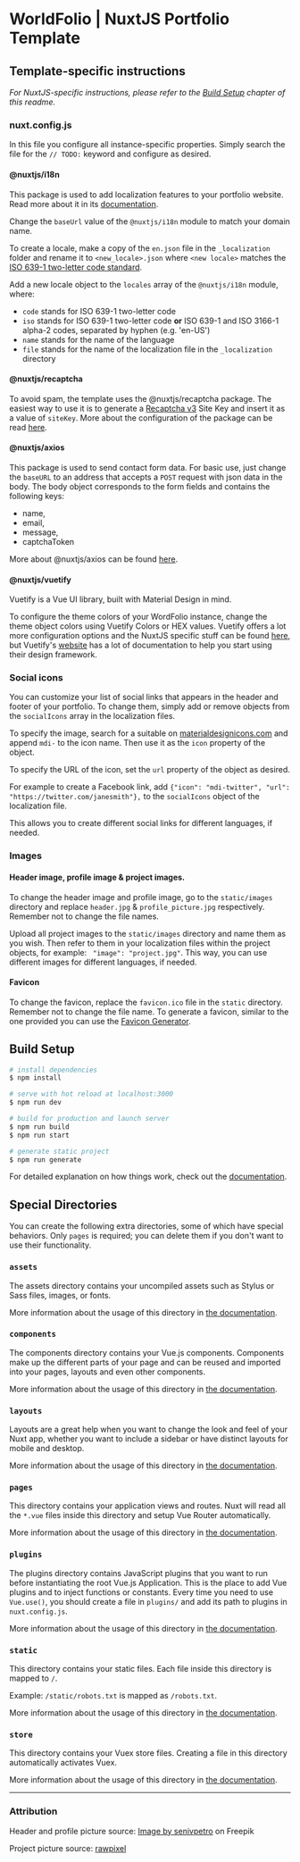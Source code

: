 # WorldFolio | NuxtJS Portfolio Template

## Template-specific instructions

*For NuxtJS-specific instructions, please refer to the [Build Setup](#build-setup) chapter of this readme.*

### nuxt.config.js
In this file you configure all instance-specific properties. Simply search the file for the `// TODO:` keyword and configure as desired.

#### @nuxtjs/i18n
This package is used to add localization features to your portfolio website. Read more about it in its [documentation](https://i18n.nuxtjs.org/).

Change the `baseUrl` value of the `@nuxtjs/i18n` module to match your domain name.

To create a locale, make a copy of the `en.json` file in the `_localization` folder and rename it to `<new_locale>.json` where `<new locale>` matches the [ISO 639-1 two-letter code standard](https://en.wikipedia.org/wiki/List_of_ISO_639-1_codes).

Add a new locale object to the `locales` array of the `@nuxtjs/i18n` module, where:
- `code` stands for ISO 639-1 two-letter code
- `iso` stands for ISO 639-1 two-letter code **or** ISO 639-1 and ISO 3166-1 alpha-2 codes, separated by hyphen (e.g. 'en-US')
- `name` stands for the name of the language
- `file` stands for the name of the localization file in the `_localization` directory

#### @nuxtjs/recaptcha
To avoid spam, the template uses the @nuxtjs/recaptcha package.
The easiest way to use it is to generate a [Recaptcha v3](https://developers.google.com/recaptcha/docs/v3) Site Key and insert it as a value of `siteKey`.
More about the configuration of the package can be read [here](https://www.npmjs.com/package/@nuxtjs/recaptcha).

#### @nuxtjs/axios
This package is used to send contact form data.
For basic use, just change the `baseURL` to an address that accepts a `POST` request with json data in the body.
The body object corresponds to the form fields and contains the following keys:
- name,
- email,
- message,
- captchaToken

More about @nuxtjs/axios can be found [here](https://axios.nuxtjs.org/).

#### @nuxtjs/vuetify
Vuetify is a Vue UI library, built with Material Design in mind.

To configure the theme colors of your WordFolio instance, change the theme object colors using Vuetify Colors or HEX values.
Vuetify offers a lot more configuration options and the NuxtJS specific stuff can be found [here](https://www.npmjs.com/package/@nuxtjs/vuetify), but Vuetify's [website](https://vuetifyjs.com/en/) has a lot of documentation to help you start using their design framework.

### Social icons

You can customize your list of social links that appears in the header and footer of your portfolio.
To change them, simply add or remove objects from the `socialIcons` array in the localization files.

To specify the image, search for a suitable on [materialdesignicons.com](https://materialdesignicons.com/) and append `mdi-` to the icon name. Then use it as the `icon` property of the object.

To specify the URL of the icon, set the `url` property of the object as desired.

For example to create a Facebook link, add `{"icon": "mdi-twitter", "url": "https://twitter.com/janesmith"},` to the `socialIcons` object of the localization file.

This allows you to create different social links for different languages, if needed.

### Images

#### Header image, profile image & project images.

To change the header image and profile image, go to the `static/images` directory and replace `header.jpg` & `profile_picture.jpg` respectively.
Remember not to change the file names.

Upload all project images to the `static/images` directory and name them as you wish.
Then refer to them in your localization files within the project objects, for example: ` "image": "project.jpg"`.
This way, you can use different images for different languages, if needed.

#### Favicon

To change the favicon, replace the `favicon.ico` file in the `static` directory.
Remember not to change the file name.
To generate a favicon, similar to the one provided you can use the [Favicon Generator](https://favicon.io/favicon-generator/).

## Build Setup

```bash
# install dependencies
$ npm install

# serve with hot reload at localhost:3000
$ npm run dev

# build for production and launch server
$ npm run build
$ npm run start

# generate static project
$ npm run generate
```

For detailed explanation on how things work, check out the [documentation](https://nuxtjs.org).

## Special Directories

You can create the following extra directories, some of which have special behaviors. Only `pages` is required; you can delete them if you don't want to use their functionality.

### `assets`

The assets directory contains your uncompiled assets such as Stylus or Sass files, images, or fonts.

More information about the usage of this directory in [the documentation](https://nuxtjs.org/docs/2.x/directory-structure/assets).

### `components`

The components directory contains your Vue.js components. Components make up the different parts of your page and can be reused and imported into your pages, layouts and even other components.

More information about the usage of this directory in [the documentation](https://nuxtjs.org/docs/2.x/directory-structure/components).

### `layouts`

Layouts are a great help when you want to change the look and feel of your Nuxt app, whether you want to include a sidebar or have distinct layouts for mobile and desktop.

More information about the usage of this directory in [the documentation](https://nuxtjs.org/docs/2.x/directory-structure/layouts).


### `pages`

This directory contains your application views and routes. Nuxt will read all the `*.vue` files inside this directory and setup Vue Router automatically.

More information about the usage of this directory in [the documentation](https://nuxtjs.org/docs/2.x/get-started/routing).

### `plugins`

The plugins directory contains JavaScript plugins that you want to run before instantiating the root Vue.js Application. This is the place to add Vue plugins and to inject functions or constants. Every time you need to use `Vue.use()`, you should create a file in `plugins/` and add its path to plugins in `nuxt.config.js`.

More information about the usage of this directory in [the documentation](https://nuxtjs.org/docs/2.x/directory-structure/plugins).

### `static`

This directory contains your static files. Each file inside this directory is mapped to `/`.

Example: `/static/robots.txt` is mapped as `/robots.txt`.

More information about the usage of this directory in [the documentation](https://nuxtjs.org/docs/2.x/directory-structure/static).

### `store`

This directory contains your Vuex store files. Creating a file in this directory automatically activates Vuex.

More information about the usage of this directory in [the documentation](https://nuxtjs.org/docs/2.x/directory-structure/store).

---

### Attribution

Header and profile picture source: 
<a href="https://www.freepik.com/free-photo/portrait-business-woman-working-laptop_2859029.htm#&position=0&from_view=author">Image by senivpetro</a> on Freepik

Project picture source: [rawpixel](https://www.rawpixel.com/image/3286911/free-photo-image-building-office-architecture)
